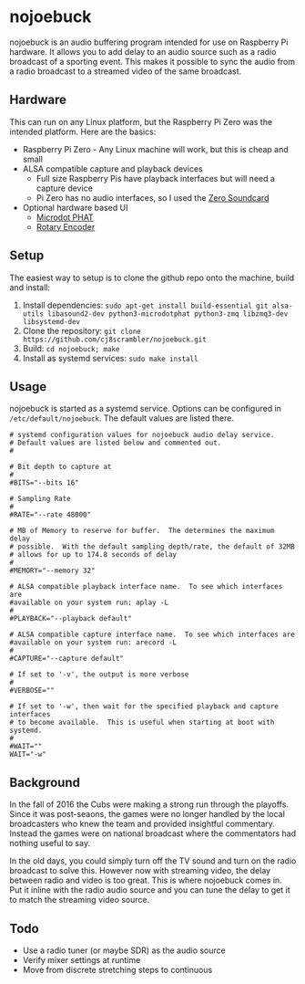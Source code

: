 # nojoebuck

nojoebuck is an audio buffering program intended for use on Raspberry Pi
hardware.  It allows you to add delay to an audio source such as a radio
broadcast of a sporting event.  This makes it possible to sync the audio
from a radio broadcast to a streamed video of the same broadcast.

## Hardware

This can run on any Linux platform, but the Raspberry Pi Zero was the intended
platform.  Here are the basics:
  * Raspberry Pi Zero - Any Linux machine will work, but this is cheap and small
  * ALSA compatible capture and playback devices
    * Full size Raspberry Pis have playback interfaces but will need a capture device
    * Pi Zero has no audio interfaces, so I used the [Zero Soundcard](https://www.audioinjector.net/rpi-zero)
  * Optional hardware based UI
    * [Microdot PHAT](https://shop.pimoroni.com/products/microdot-phat?variant=25454635591)
    * [Rotary Encoder](https://www.adafruit.com/product/377)

## Setup

The easiest way to setup is to clone the github repo onto the machine, build and install:
  1. Install dependencies:  `sudo apt-get install build-essential git alsa-utils libasound2-dev python3-microdotphat python3-zmq libzmq3-dev libsystemd-dev`
  1. Clone the repository: `git clone https://github.com/cj8scrambler/nojoebuck.git`
  1. Build: `cd nojoebuck; make`
  1. Install as systemd services: `sudo make install`

## Usage

nojoebuck is started as a systemd service.  Options can be configured in
`/etc/default/nojoebuck`.  The default values are listed there.
```
# systemd configuration values for nojoebuck audio delay service.
# Default values are listed below and commented out.
#
 
# Bit depth to capture at
#
#BITS="--bits 16"

# Sampling Rate
#
#RATE="--rate 48000"

# MB of Memory to reserve for buffer.  The determines the maximum delay
# possible.  With the default sampling depth/rate, the default of 32MB
# allows for up to 174.8 seconds of delay
#
#MEMORY="--memory 32"

# ALSA compatible playback interface name.  To see which interfaces are
#available on your system run: aplay -L
#
#PLAYBACK="--playback default"

# ALSA compatible capture interface name.  To see which interfaces are
#available on your system run: arecord -L
#
#CAPTURE="--capture default"

# If set to '-v', the output is more verbose
#
#VERBOSE=""

# If set to '-w', then wait for the specified playback and capture interfaces
# to become available.  This is useful when starting at boot with systemd.
#
#WAIT=""
WAIT="-w"
```

## Background

In the fall of 2016 the Cubs were making a strong run through the playoffs.
Since it was post-seaons, the games were no longer handled by the local
broadcasters who knew the team and provided insightful commentary.  Instead
the games were on national broadcast where the commentators had nothing useful
to say.

In the old days, you could simply turn off the TV sound and turn on the radio
broadcast to solve this.  However now with streaming video, the delay between
radio and video is too great.  This is where nojoebuck comes in.  Put it inline
with the radio audio source and you can tune the delay to get it to match the
streaming video source.

## Todo
  * Use a radio tuner (or maybe SDR) as the audio source
  * Verify mixer settings at runtime
  * Move from discrete stretching steps to continuous
